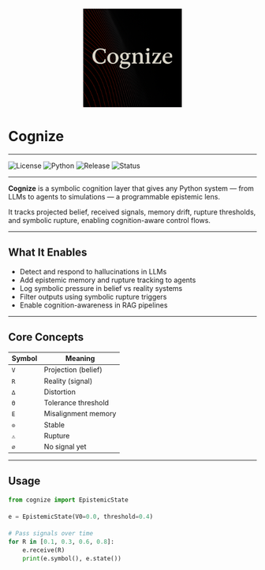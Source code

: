 <p align="center">
  <img src="logo.png" alt="Cognize Logo" width="200"/>
</p>

# Cognize
---

![License](https://img.shields.io/badge/license-Apache%202.0-blue)
![Python](https://img.shields.io/badge/python-3.8+-blue)
![Release](https://img.shields.io/badge/version-v0.1.0-informational)
![Status](https://img.shields.io/badge/status-beta-orange)

---

**Cognize** is a symbolic cognition layer that gives any Python system — from LLMs to agents to simulations — a programmable epistemic lens.

It tracks projected belief, received signals, memory drift, rupture thresholds, and symbolic rupture, enabling cognition-aware control flows.

---

## What It Enables

- Detect and respond to hallucinations in LLMs  
- Add epistemic memory and rupture tracking to agents  
- Log symbolic pressure in belief vs reality systems  
- Filter outputs using symbolic rupture triggers  
- Enable cognition-awareness in RAG pipelines

---

## Core Concepts

| Symbol | Meaning                |
|--------|------------------------|
| `V`    | Projection (belief)    |
| `R`    | Reality (signal)       |
| `∆`    | Distortion             |
| `Θ`    | Tolerance threshold    |
| `E`    | Misalignment memory    |
| `⊙`    | Stable                 |
| `⚠`    | Rupture                |
| `∅`    | No signal yet          |

---

## Usage

```python
from cognize import EpistemicState

e = EpistemicState(V0=0.0, threshold=0.4)

# Pass signals over time
for R in [0.1, 0.3, 0.6, 0.8]:
    e.receive(R)
    print(e.symbol(), e.state())
